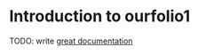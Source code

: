 # Introduction to ourfolio1

TODO: write [great documentation](http://jacobian.org/writing/what-to-write/)
